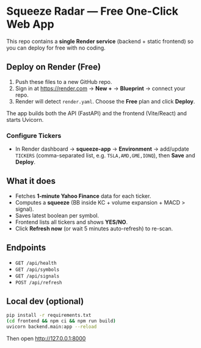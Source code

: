 # Squeeze Radar — Free One-Click Web App

This repo contains a **single Render service** (backend + static frontend) so you can deploy for free with no coding.

## Deploy on Render (Free)
1. Push these files to a new GitHub repo.
2. Sign in at https://render.com → **New +** → **Blueprint** → connect your repo.
3. Render will detect `render.yaml`. Choose the **Free** plan and click **Deploy**.

The app builds both the API (FastAPI) and the frontend (Vite/React) and starts Uvicorn.

### Configure Tickers
- In Render dashboard → **squeeze-app** → **Environment** → add/update `TICKERS` (comma-separated list, e.g. `TSLA,AMD,GME,IONQ`), then **Save** and **Deploy**.

## What it does
- Fetches **1‑minute Yahoo Finance** data for each ticker.
- Computes a **squeeze** (BB inside KC + volume expansion + MACD > signal).
- Saves latest boolean per symbol.
- Frontend lists all tickers and shows **YES/NO**.
- Click **Refresh now** (or wait 5 minutes auto-refresh) to re-scan.

## Endpoints
- `GET /api/health`
- `GET /api/symbols`
- `GET /api/signals`
- `POST /api/refresh`

## Local dev (optional)
```bash
pip install -r requirements.txt
(cd frontend && npm ci && npm run build)
uvicorn backend.main:app --reload
```
Then open http://127.0.0.1:8000

